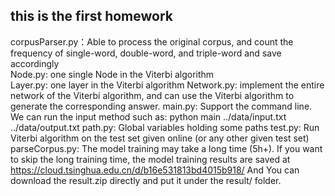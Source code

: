 ## this is the first homework

corpusParser.py：Able to process the original corpus, and count the frequency of single-word, double-word, and triple-word and save accordingly<br>
Node.py: one single Node in the Viterbi algorithm<br>
Layer.py: one layer in the Viterbi algorithm
Network.py: implement the entire network of the Viterbi algorithm, and can use the Viterbi algorithm to generate the corresponding answer.
main.py: Support the command line. We can run the input method such as: python main ../data/input.txt ../data/output.txt
path.py: Global variables holding some paths
test.py: Run Viterbi algorithm on the test set given online (or any other given test set)
parseCorpus.py: The model training may take a long time (5h+). If you want to skip the long training time, the model training results are saved at https://cloud.tsinghua.edu.cn/d/b16e531813bd4015b918/ And You can download the result.zip directly and put it under the result/ folder.
